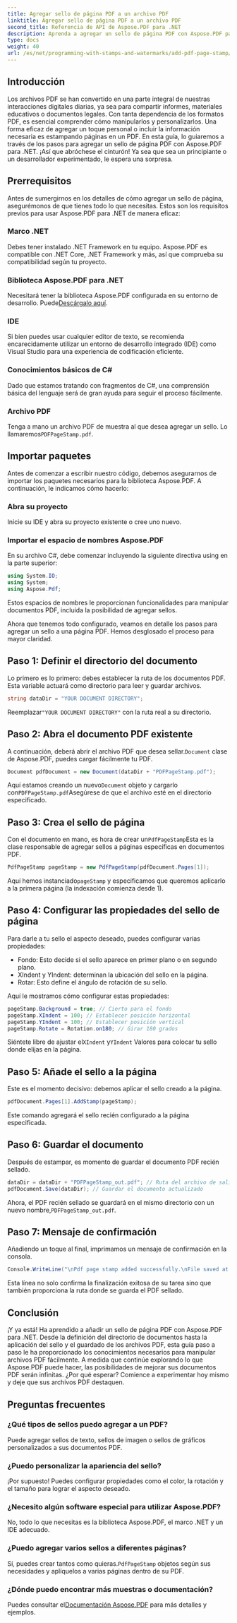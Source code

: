 ```yaml
---
title: Agregar sello de página PDF a un archivo PDF
linktitle: Agregar sello de página PDF a un archivo PDF
second_title: Referencia de API de Aspose.PDF para .NET
description: Aprenda a agregar un sello de página PDF con Aspose.PDF para .NET con esta guía detallada. Aumente el impacto de sus documentos PDF.
type: docs
weight: 40
url: /es/net/programming-with-stamps-and-watermarks/add-pdf-page-stamp/
---
```

## Introducción

Los archivos PDF se han convertido en una parte integral de nuestras interacciones digitales diarias, ya sea para compartir informes, materiales educativos o documentos legales. Con tanta dependencia de los formatos PDF, es esencial comprender cómo manipularlos y personalizarlos. Una forma eficaz de agregar un toque personal o incluir la información necesaria es estampando páginas en un PDF. En esta guía, lo guiaremos a través de los pasos para agregar un sello de página PDF con Aspose.PDF para .NET. ¡Así que abróchese el cinturón! Ya sea que sea un principiante o un desarrollador experimentado, le espera una sorpresa.

## Prerrequisitos

Antes de sumergirnos en los detalles de cómo agregar un sello de página, asegurémonos de que tienes todo lo que necesitas. Estos son los requisitos previos para usar Aspose.PDF para .NET de manera eficaz:

### Marco .NET
Debes tener instalado .NET Framework en tu equipo. Aspose.PDF es compatible con .NET Core, .NET Framework y más, así que comprueba su compatibilidad según tu proyecto.

### Biblioteca Aspose.PDF para .NET
 Necesitará tener la biblioteca Aspose.PDF configurada en su entorno de desarrollo. Puede[Descárgalo aquí](https://releases.aspose.com/pdf/net/). 

### IDE
Si bien puedes usar cualquier editor de texto, se recomienda encarecidamente utilizar un entorno de desarrollo integrado (IDE) como Visual Studio para una experiencia de codificación eficiente.

### Conocimientos básicos de C#
Dado que estamos tratando con fragmentos de C#, una comprensión básica del lenguaje será de gran ayuda para seguir el proceso fácilmente.

### Archivo PDF
 Tenga a mano un archivo PDF de muestra al que desea agregar un sello. Lo llamaremos`PDFPageStamp.pdf`. 

## Importar paquetes 

Antes de comenzar a escribir nuestro código, debemos asegurarnos de importar los paquetes necesarios para la biblioteca Aspose.PDF. A continuación, le indicamos cómo hacerlo:

### Abra su proyecto
Inicie su IDE y abra su proyecto existente o cree uno nuevo.

### Importar el espacio de nombres Aspose.PDF
En su archivo C#, debe comenzar incluyendo la siguiente directiva using en la parte superior:

```csharp
using System.IO;
using System;
using Aspose.Pdf;
```

Estos espacios de nombres le proporcionan funcionalidades para manipular documentos PDF, incluida la posibilidad de agregar sellos.

Ahora que tenemos todo configurado, veamos en detalle los pasos para agregar un sello a una página PDF. Hemos desglosado el proceso para mayor claridad. 

## Paso 1: Definir el directorio del documento

Lo primero es lo primero: debes establecer la ruta de los documentos PDF. Esta variable actuará como directorio para leer y guardar archivos.

```csharp
string dataDir = "YOUR DOCUMENT DIRECTORY";
```

 Reemplazar`"YOUR DOCUMENT DIRECTORY"` con la ruta real a su directorio.

## Paso 2: Abra el documento PDF existente

 A continuación, deberá abrir el archivo PDF que desea sellar.`Document` clase de Aspose.PDF, puedes cargar fácilmente tu PDF.

```csharp
Document pdfDocument = new Document(dataDir + "PDFPageStamp.pdf");
```

 Aquí estamos creando un nuevo`Document` objeto y cargarlo con`PDFPageStamp.pdf`Asegúrese de que el archivo esté en el directorio especificado.

## Paso 3: Crea el sello de página

 Con el documento en mano, es hora de crear un`PdfPageStamp`Esta es la clase responsable de agregar sellos a páginas específicas en documentos PDF.

```csharp
PdfPageStamp pageStamp = new PdfPageStamp(pdfDocument.Pages[1]);
```

Aquí hemos instanciado`pageStamp` y especificamos que queremos aplicarlo a la primera página (la indexación comienza desde 1).

## Paso 4: Configurar las propiedades del sello de página

Para darle a tu sello el aspecto deseado, puedes configurar varias propiedades:

- Fondo: Esto decide si el sello aparece en primer plano o en segundo plano.
- XIndent y YIndent: determinan la ubicación del sello en la página.
- Rotar: Esto define el ángulo de rotación de su sello.

Aquí le mostramos cómo configurar estas propiedades:

```csharp
pageStamp.Background = true; // Cierto para el fondo
pageStamp.XIndent = 100; // Establecer posición horizontal
pageStamp.YIndent = 100; // Establecer posición vertical
pageStamp.Rotate = Rotation.on180; // Girar 180 grados
```

 Siéntete libre de ajustar el`XIndent` y`YIndent` Valores para colocar tu sello donde elijas en la página.

## Paso 5: Añade el sello a la página

Este es el momento decisivo: debemos aplicar el sello creado a la página.

```csharp
pdfDocument.Pages[1].AddStamp(pageStamp);
```

Este comando agregará el sello recién configurado a la página especificada.

## Paso 6: Guardar el documento

Después de estampar, es momento de guardar el documento PDF recién sellado. 

```csharp
dataDir = dataDir + "PDFPageStamp_out.pdf"; // Ruta del archivo de salida
pdfDocument.Save(dataDir); // Guardar el documento actualizado
```

Ahora, el PDF recién sellado se guardará en el mismo directorio con un nuevo nombre,`PDFPageStamp_out.pdf`.

## Paso 7: Mensaje de confirmación

Añadiendo un toque al final, imprimamos un mensaje de confirmación en la consola.

```csharp
Console.WriteLine("\nPdf page stamp added successfully.\nFile saved at " + dataDir);
```

Esta línea no solo confirma la finalización exitosa de su tarea sino que también proporciona la ruta donde se guarda el PDF sellado.

## Conclusión

¡Y ya está! Ha aprendido a añadir un sello de página PDF con Aspose.PDF para .NET. Desde la definición del directorio de documentos hasta la aplicación del sello y el guardado de los archivos PDF, esta guía paso a paso le ha proporcionado los conocimientos necesarios para manipular archivos PDF fácilmente. A medida que continúe explorando lo que Aspose.PDF puede hacer, las posibilidades de mejorar sus documentos PDF serán infinitas. ¿Por qué esperar? Comience a experimentar hoy mismo y deje que sus archivos PDF destaquen.

## Preguntas frecuentes

### ¿Qué tipos de sellos puedo agregar a un PDF?  
Puede agregar sellos de texto, sellos de imagen o sellos de gráficos personalizados a sus documentos PDF.

### ¿Puedo personalizar la apariencia del sello?  
¡Por supuesto! Puedes configurar propiedades como el color, la rotación y el tamaño para lograr el aspecto deseado.

### ¿Necesito algún software especial para utilizar Aspose.PDF?  
No, todo lo que necesitas es la biblioteca Aspose.PDF, el marco .NET y un IDE adecuado.

### ¿Puedo agregar varios sellos a diferentes páginas?  
 Sí, puedes crear tantos como quieras.`PdfPageStamp` objetos según sus necesidades y aplíquelos a varias páginas dentro de su PDF.

### ¿Dónde puedo encontrar más muestras o documentación?  
 Puedes consultar el[Documentación Aspose.PDF](https://reference.aspose.com/pdf/net/) para más detalles y ejemplos.
